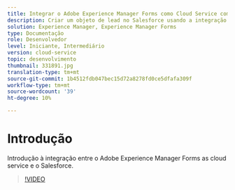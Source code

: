 ```yaml
---
title: Integrar o Adobe Experience Manager Forms como Cloud Service com o Salesforce
description: Criar um objeto de lead no Salesforce usando a integração
solution: Experience Manager, Experience Manager Forms
type: Documentação
role: Desenvolvedor
level: Iniciante, Intermediário
version: cloud-service
topic: desenvolvimento
thumbnail: 331891.jpg
translation-type: tm+mt
source-git-commit: 1b4512fdb047bec15d72a8278fd0ce5dfafa309f
workflow-type: tm+mt
source-wordcount: '39'
ht-degree: 10%

---
```


# Introdução

Introdução à integração entre o Adobe Experience Manager Forms as cloud service e o Salesforce.

>[!VIDEO](https://video.tv.adobe.com/v/331891/?quality=12&learn=on)
